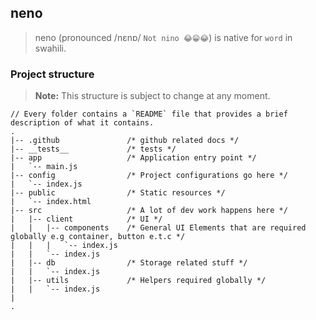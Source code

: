 ## neno
> neno (pronounced /nɛnɒ/ `Not nino 😂😁😂`) is native for `word` in swahili.

### Project structure
> **Note:** This structure is subject to change at any moment.

```
// Every folder contains a `README` file that provides a brief description of what it contains.
.
|-- .github               /* github related docs */
|-- __tests__             /* tests */
|-- app                   /* Application entry point */
|   `-- main.js
|-- config                /* Project configurations go here */
|   `-- index.js
|-- public                /* Static resources */
|   `-- index.html
|-- src                   /* A lot of dev work happens here */
|   |-- client            /* UI */
|   |   |-- components    /* General UI Elements that are required globally e.g container, button e.t.c */
|   |   |   `-- index.js
|   |   `-- index.js
|   |-- db                /* Storage related stuff */
|   |   `-- index.js
|   |-- utils             /* Helpers required globally */
|   |   `-- index.js
|
.
```
